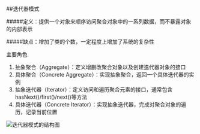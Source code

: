 ##迭代器模式

#####定义：提供一个对象来顺序访问聚合对象中的一系列数据，而不暴露对象的内部表示

#####缺点：增加了类的个数，一定程度上增加了系统的复杂性

主要角色
1. 抽象聚合（Aggregate）：定义增删改聚合对象以及创建迭代器对象的接口
2. 具体聚合（Concrete Aggregate）：实现抽象聚合，返回一个具体迭代器的实例
3. 抽象迭代器（Iterator）：定义访问和遍历聚合元素的接口，通常包含hasNext()/first()/next()等方法
4. 具体迭代器（Concrete Iterator）：实现抽象迭代器，完成对聚合对象的遍历，记录当前位置

![迭代器模式的结构图](http://c.biancheng.net/uploads/allimg/181116/3-1Q1161PU9528.gif "迭代器模式的结构图")